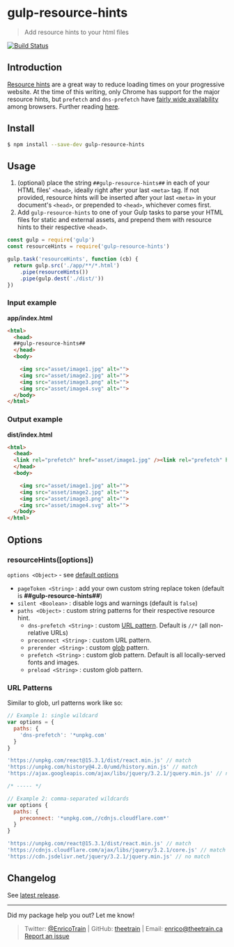 # gulp-resource-hints
> Add resource hints to your html files

[![Build Status](https://travis-ci.org/theetrain/gulp-resource-hints.svg?branch=master)](https://travis-ci.org/theetrain/gulp-resource-hints)

## Introduction

[Resource hints](https://www.w3.org/TR/resource-hints/) are a great way to reduce loading times on your progressive website. At the time of this writing, only Chrome has support for the major resource hints, but `prefetch` and `dns-prefetch` have [fairly wide availability](http://caniuse.com/#search=resource%20hints) among browsers. Further reading [here](https://medium.com/@luisvieira_gmr/html5-prefetch-1e54f6dda15d).

## Install

```bash
$ npm install --save-dev gulp-resource-hints
```

## Usage

1. (optional) place the string `##gulp-resource-hints##` in each of your HTML files' `<head>`, ideally right after your last `<meta>` tag. If not provided, resource hints will be inserted after your last `<meta>` in your document's `<head>`, or prepended to `<head>`, whichever comes first.
1. Add `gulp-resource-hints` to one of your Gulp tasks to parse your HTML files for static and external assets, and prepend them with resource hints to their respective `<head>`.

```js
const gulp = require('gulp')
const resourceHints = require('gulp-resource-hints')

gulp.task('resourceHints', function (cb) {
  return gulp.src('./app/**/*.html')
    .pipe(resourceHints())
    .pipe(gulp.dest('./dist/'))
})
```

### Input example

**app/index.html**
```html
<html>
  <head>
  ##gulp-resource-hints##
  </head>
  <body>

    <img src="asset/image1.jpg" alt="">
    <img src="asset/image2.jpg" alt="">
    <img src="asset/image3.png" alt="">
    <img src="asset/image4.svg" alt="">
  </body>
</html>
```

### Output example

**dist/index.html**
```html
<html>
  <head>
  <link rel="prefetch" href="asset/image1.jpg" /><link rel="prefetch" href="asset/image2.jpg" /><link rel="prefetch" href="asset/image3.png" /><link rel="prefetch" href="asset/image4.svg" />
  </head>
  <body>

    <img src="asset/image1.jpg" alt="">
    <img src="asset/image2.jpg" alt="">
    <img src="asset/image3.png" alt="">
    <img src="asset/image4.svg" alt="">
  </body>
</html>
```

## Options

### resourceHints([options])

`options <Object>` - see [default options](./lib/defaults.js)

- `pageToken <String>` : add your own custom string replace token (default is **##gulp-resource-hints##**)
- `silent <Boolean>` : disable logs and warnings (default is `false`)
- `paths <Object>` : custom string patterns for their respective resource hint.
  - `dns-prefetch <String>` : custom [URL pattern](#url-patterns). Default is `//*` (all non-relative URLs)
  - `preconnect <String>` : custom URL pattern.
  - `prerender <String>` : custom [glob](https://www.npmjs.com/package/glob) pattern.
  - `prefetch <String>` : custom glob pattern. Default is all locally-served fonts and images.
  - `preload <String>` : custom glob pattern.

### URL Patterns

Similar to glob, url patterns work like so:

```js
// Example 1: single wildcard
var options = {
  paths: {
    'dns-prefetch': '*unpkg.com'
  }
}

'https://unpkg.com/react@15.3.1/dist/react.min.js' // match
'https://unpkg.com/history@4.2.0/umd/history.min.js' // match
'https://ajax.googleapis.com/ajax/libs/jquery/3.2.1/jquery.min.js' // no match

/* ----- */

// Example 2: comma-separated wildcards
var options {
  paths: {
    preconnect: '*unpkg.com,//cdnjs.cloudflare.com*'
  }
}

'https://unpkg.com/react@15.3.1/dist/react.min.js' // match
'https://cdnjs.cloudflare.com/ajax/libs/jquery/3.2.1/core.js' // match
'https://cdn.jsdelivr.net/jquery/3.2.1/jquery.min.js' // no match
```

## Changelog

See [latest release](https://github.com/theetrain/gulp-resource-hints/releases/latest).

---

Did my package help you out? Let me know!  
> Twitter: [@EnricoTrain](https://twitter.com/EnricoTrain) | GitHub: [theetrain](https://github.com/theetrain) | Email: [enrico@theetrain.ca](mailto:enrico@theetrain.ca)  
> [Report an issue](https://github.com/theetrain/gulp-resource-hints/issues)
